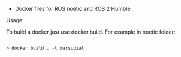 * Docker files for ROS noetic and ROS 2 Humble

Usage:

To build a docker just use docker build. For example in noetic folder:

```

> docker build . -t marsupial
```
